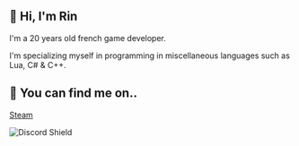 ## 👋 Hi, I'm Rin 
I'm a 20 years old french game developer.

I'm specializing myself in programming in miscellaneous languages such as Lua, C# & C++.

## 🔗 You can find me on..
[Steam](https://steamcommunity.com/id/RinKaoru/)

![Discord Shield](https://discordapp.com/api/guilds/1065205670846156830/widget.png?style=banner2)
